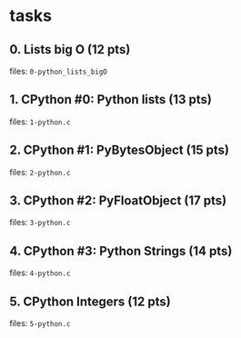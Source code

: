 # tasks

## 0. Lists big O (12 pts)

files: `0-python_lists_bigO`

## 1. CPython #0: Python lists (13 pts)

files: `1-python.c`

## 2. CPython #1: PyBytesObject (15 pts)

files: `2-python.c`

## 3. CPython #2: PyFloatObject (17 pts)

files: `3-python.c`

## 4. CPython #3: Python Strings (14 pts)

files: `4-python.c`

## 5. CPython Integers (12 pts)

files: `5-python.c`
